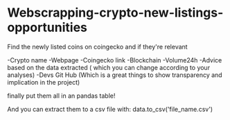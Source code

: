 # Webscrapping-crypto-new-listings-opportunities
Find the newly listed  coins on coingecko and if they're relevant

-Crypto name
-Webpage
-Coingecko link
-Blockchain
-Volume24h
-Advice based on the data extracted ( which you can change according to your analyses)
-Devs Git Hub (Which is a great things to show transparency and implication in the project)


finally put them all in an pandas table!

And you can extract them to a csv file 
with:
data.to_csv('file_name.csv')
